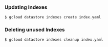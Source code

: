 
### Updating Indexes

```bash
$ gcloud datastore indexes create index.yaml
```

### Deleting unused Indexes

```bash
$ gcloud datastore indexes cleanup index.yaml
```
